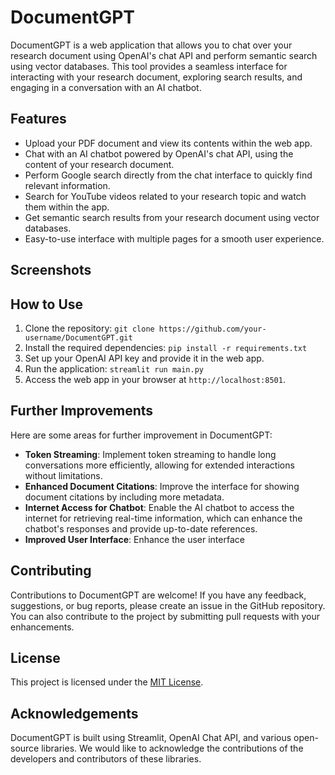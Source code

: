 # DocumentGPT

DocumentGPT is a web application that allows you to chat over your research document using OpenAI's chat API and perform semantic search using vector databases. This tool provides a seamless interface for interacting with your research document, exploring search results, and engaging in a conversation with an AI chatbot.

## Features

- Upload your PDF document and view its contents within the web app.
- Chat with an AI chatbot powered by OpenAI's chat API, using the content of your research document.
- Perform Google search directly from the chat interface to quickly find relevant information.
- Search for YouTube videos related to your research topic and watch them within the app.
- Get semantic search results from your research document using vector databases.
- Easy-to-use interface with multiple pages for a smooth user experience.

## Screenshots



## How to Use

1. Clone the repository: `git clone https://github.com/your-username/DocumentGPT.git`
2. Install the required dependencies: `pip install -r requirements.txt`
3. Set up your OpenAI API key and provide it in the web app.
4. Run the application: `streamlit run main.py`
5. Access the web app in your browser at `http://localhost:8501`.

## Further Improvements

Here are some areas for further improvement in DocumentGPT:

- **Token Streaming**: Implement token streaming to handle long conversations more efficiently, allowing for extended interactions without limitations.
- **Enhanced Document Citations**: Improve the interface for showing document citations by including more metadata.
- **Internet Access for Chatbot**: Enable the AI chatbot to access the internet for retrieving real-time information, which can enhance the chatbot's responses and provide up-to-date references.
- **Improved User Interface**: Enhance the user interface

## Contributing

Contributions to DocumentGPT are welcome! If you have any feedback, suggestions, or bug reports, please create an issue in the GitHub repository. You can also contribute to the project by submitting pull requests with your enhancements.

## License

This project is licensed under the [MIT License](LICENSE).

## Acknowledgements

DocumentGPT is built using Streamlit, OpenAI Chat API, and various open-source libraries. We would like to acknowledge the contributions of the developers and contributors of these libraries.
